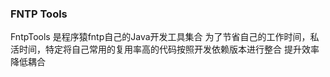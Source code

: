 ### FNTP Tools
FntpTools 是程序猿fntp自己的Java开发工具集合
为了节省自己的工作时间，私活时间，特定将自己常用的复用率高的代码按照开发依赖版本进行整合
提升效率
降低耦合
